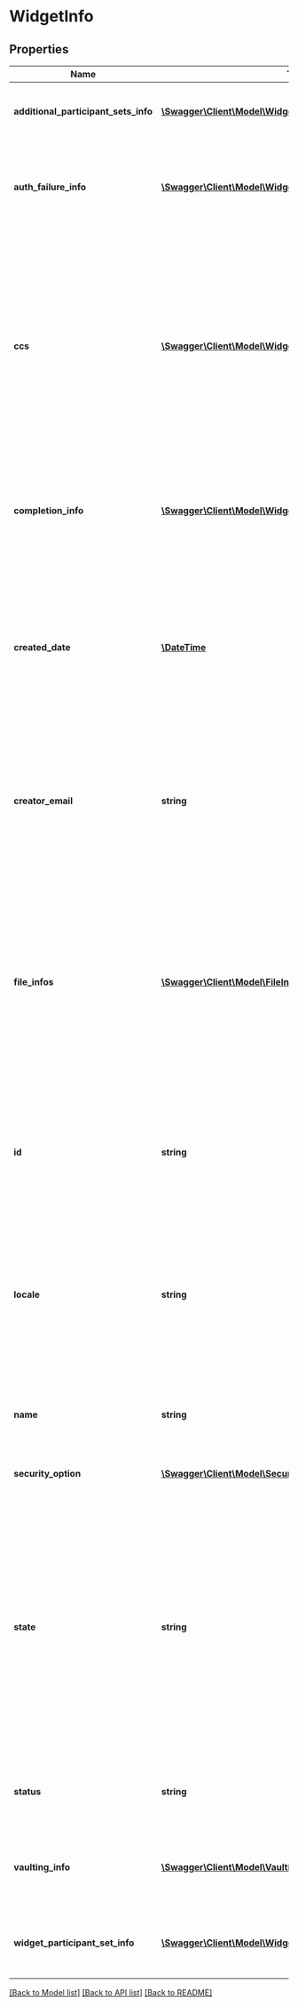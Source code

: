 # WidgetInfo

## Properties
Name | Type | Description | Notes
------------ | ------------- | ------------- | -------------
**additional_participant_sets_info** | [**\Swagger\Client\Model\WidgetAdditionalParticipationSetInfo[]**](WidgetAdditionalParticipationSetInfo.md) | List of all the participants in the widget except widget signer | [optional] 
**auth_failure_info** | [**\Swagger\Client\Model\WidgetRedirectionInfo**](WidgetRedirectionInfo.md) | URL and associated properties for the error page the widget signer will be taken after failing to authenticate | [optional] 
**ccs** | [**\Swagger\Client\Model\WidgetCcInfo[]**](WidgetCcInfo.md) | A list of one or more email addresses that you want to copy on this transaction. The email addresses will each receive an email when the final agreement created through widget is signed. The email addresses will also receive a copy of the document, attached as a PDF file | [optional] 
**completion_info** | [**\Swagger\Client\Model\WidgetRedirectionInfo**](WidgetRedirectionInfo.md) | URL and associated properties for the success page the widget signer will be taken to after performing desired action on the widget | [optional] 
**created_date** | [**\DateTime**](\DateTime.md) | Date when widget was created. If provided in POST, it will simply be ignored. Format would be yyyy-MM-dd&#39;T&#39;HH:mm:ssZ. For example, e.g 2016-02-25T18:46:19Z represents UTC time | [optional] 
**creator_email** | **string** | Email of widget creator. Only returned in GET response. Cannot be provided in POST/PUT request. If provided in POST, it will simply be ignored | [optional] 
**file_infos** | [**\Swagger\Client\Model\FileInfo[]**](FileInfo.md) | A list of one or more files (or references to files) that will be used to create the widget. If more than one file is provided, they will be combined before the widget is created. Library documents are not permitted. Note: Only one of the four parameters in every FileInfo object must be specified | [optional] 
**id** | **string** | A resource identifier that can be used to uniquely identify the widget in other apis. If provided in POST, it will simply be ignored | [optional] 
**locale** | **string** | The locale associated with this widget - specifies the language for the signing page and emails, for example en_US or fr_FR. If none specified, defaults to the language configured for the widget creator | [optional] 
**name** | **string** | The name of the widget that will be used to identify it, in emails, website and other places | [optional] 
**security_option** | [**\Swagger\Client\Model\SecurityOption**](SecurityOption.md) | Secondary security parameters for the widget | [optional] 
**state** | **string** | The state in which the widget should land. For example in order to create a widget in DRAFT state, field should be DRAFT. The state field will never get returned in GET /widgets/{ID} and will be ignored if provided in PUT /widgets/{ID} call. The eventual status of the widget can be obtained from GET /widgets/ID | [optional] 
**status** | **string** | Status of the Widget. If provided in POST, it will simply be ignored | [optional] 
**vaulting_info** | [**\Swagger\Client\Model\VaultingInfo**](VaultingInfo.md) | Vaulting properties that allows Adobe Sign to securely store documents with a vault provider | [optional] 
**widget_participant_set_info** | [**\Swagger\Client\Model\WidgetParticipantSetInfo**](WidgetParticipantSetInfo.md) | Represents widget participant for whom email should not be provided | [optional] 

[[Back to Model list]](../README.md#documentation-for-models) [[Back to API list]](../README.md#documentation-for-api-endpoints) [[Back to README]](../README.md)


